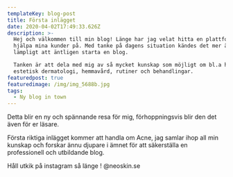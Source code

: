 ```yaml
---
templateKey: blog-post
title: Första inlägget
date: 2020-04-02T17:49:33.626Z
description: >-
  Hej och välkommen till min blog! Länge har jag velat hitta en plattform att
  hjälpa mina kunder på. Med tanke på dagens situation kändes det mer än
  lämpligt att äntligen starta en blog.

  Tanken är att dela med mig av så mycket kunskap som möjligt om bl.a hudhälsa,
  estetisk dermatologi, hemmavård, rutiner och behandlingar.
featuredpost: true
featuredimage: /img/img_5688b.jpg
tags:
  - Ny blog in town
---
```

Detta blir en ny och spännande resa för mig, förhoppningsvis blir den det även för er läsare.

Första riktiga inlägget kommer att handla om Acne, jag samlar ihop all min kunskap och forskar ännu djupare i ämnet för att säkerställa en professionell och utbildande blog.

Håll utkik på instagram så länge ! @neoskin.se
